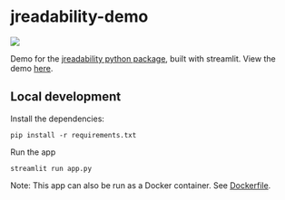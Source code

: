 # jreadability-demo

<img src="https://img.shields.io/badge/-Streamlit-FF4B4B?style=flat&logo=streamlit&logoColor=white" >

Demo for the [jreadability python package](https://github.com/joshdavham/jreadability), built with streamlit. View the demo [here](https://jreadability-demo.streamlit.app/).

## Local development

Install the dependencies:
```
pip install -r requirements.txt
```

Run the app
```
streamlit run app.py
```

Note: This app can also be run as a Docker container. See [Dockerfile](Dockerfile).